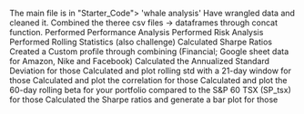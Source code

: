 The main file is in "Starter_Code"> 'whale analysis'
Have wrangled data and cleaned it.
Combined the theree csv files -> dataframes through concat function.
Performed Performance Analysis
Performed Risk Analysis
Performed Rolling Statistics (also challenge)
Calculated Sharpe Ratios
Created a Custom profile through combining (Financial; Google sheet data for Amazon, Nike and Facebook)
Calculated the Annualized Standard Deviation for those
Calculated and plot rolling std with a 21-day window for those
Calculated and plot the correlation for those
Calculated and plot the 60-day rolling beta for your portfolio compared to the S&P 60 TSX (SP_tsx) for those
Calculated the Sharpe ratios and generate a bar plot for those
